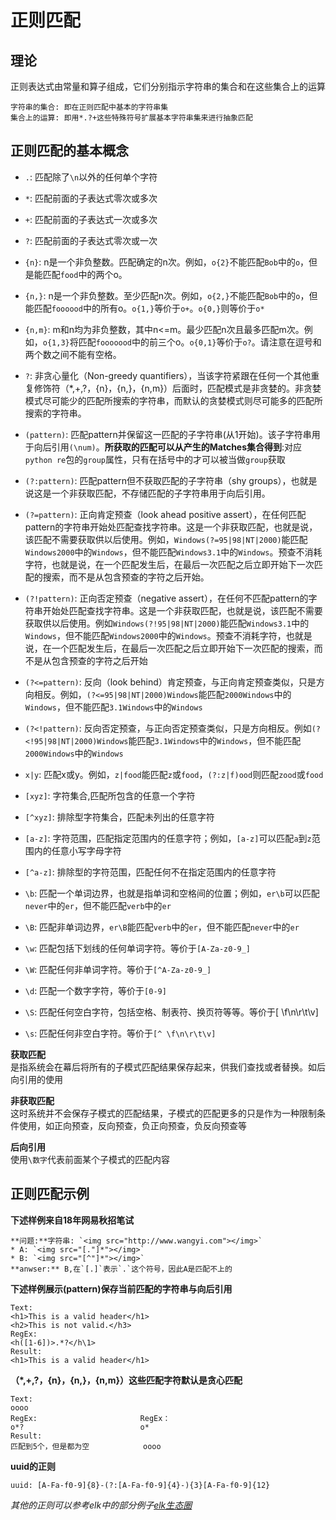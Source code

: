 
正则匹配
====
理论
--------
正则表达式由常量和算子组成，它们分别指示字符串的集合和在这些集合上的运算
    
    字符串的集合: 即在正则匹配中基本的字符串集
    集合上的运算: 即用*.?+这些特殊符号扩展基本字符串集来进行抽象匹配


正则匹配的基本概念
------
* `.`: 匹配除了`\n`以外的任何单个字符
* `*`: 匹配前面的子表达式零次或多次
* `+`: 匹配前面的子表达式一次或多次
* `?`: 匹配前面的子表达式零次或一次
* `{n}`: n是一个非负整数。匹配确定的n次。例如，`o{2}`不能匹配`Bob`中的`o`，但是能匹配`food`中的两个o。
* `{n,}`: n是一个非负整数。至少匹配n次。例如，`o{2,}`不能匹配`Bob`中的`o`，但能匹配`foooood`中的所有o。`o{1,}`等价于`o+`。`o{0,}`则等价于`o*`
* `{n,m}`: m和n均为非负整数，其中n<=m。最少匹配n次且最多匹配m次。例如，`o{1,3}`将匹配`fooooood`中的前三个o。`o{0,1}`等价于`o?`。请注意在逗号和两个数之间不能有空格。
* `?`: 非贪心量化（Non-greedy quantifiers），当该字符紧跟在任何一个其他重复修饰符（*,+,?，{n}，{n,}，{n,m}）后面时，匹配模式是非贪婪的。非贪婪模式尽可能少的匹配所搜索的字符串，而默认的贪婪模式则尽可能多的匹配所搜索的字符串。

* `(pattern)`: 匹配pattern并保留这一匹配的子字符串(从1开始)。该子字符串用于向后引用`(\num)`。**所获取的匹配可以从产生的Matches集合得到**:对应`python re`包的`group`属性，只有在括号中的才可以被当做`group`获取
* `(?:pattern)`: 匹配pattern但不获取匹配的子字符串（shy groups），也就是说这是一个非获取匹配，不存储匹配的子字符串用于向后引用。
* `(?=pattern)`: 正向肯定预查（look ahead positive assert），在任何匹配pattern的字符串开始处匹配查找字符串。这是一个非获取匹配，也就是说，该匹配不需要获取供以后使用。例如，`Windows(?=95|98|NT|2000)`能匹配`Windows2000`中的`Windows`，但不能匹配`Windows3.1`中的`Windows`。预查不消耗字符，也就是说，在一个匹配发生后，在最后一次匹配之后立即开始下一次匹配的搜索，而不是从包含预查的字符之后开始。
* `(?!pattern)`: 正向否定预查（negative assert），在任何不匹配pattern的字符串开始处匹配查找字符串。这是一个非获取匹配，也就是说，该匹配不需要获取供以后使用。例如`Windows(?!95|98|NT|2000)`能匹配`Windows3.1`中的`Windows`，但不能匹配`Windows2000`中的`Windows`。预查不消耗字符，也就是说，在一个匹配发生后，在最后一次匹配之后立即开始下一次匹配的搜索，而不是从包含预查的字符之后开始
* `(?<=pattern)`: 反向（look behind）肯定预查，与正向肯定预查类似，只是方向相反。例如，`(?<=95|98|NT|2000)Windows`能匹配`2000Windows`中的`Windows`，但不能匹配`3.1Windows`中的`Windows`
* `(?<!pattern)`: 反向否定预查，与正向否定预查类似，只是方向相反。例如`(?<!95|98|NT|2000)Windows`能匹配`3.1Windows`中的`Windows`，但不能匹配`2000Windows`中的`Windows`

* `x|y`: 匹配x或y。例如，`z|food`能匹配`z`或`food`，`(?:z|f)ood`则匹配`zood`或`food`
* `[xyz]`: 字符集合,匹配所包含的任意一个字符
* `[^xyz]`: 排除型字符集合，匹配未列出的任意字符
* `[a-z]`: 	字符范围，匹配指定范围内的任意字符；例如，`[a-z]`可以匹配`a`到`z`范围内的任意小写字母字符
* `[^a-z]`: 排除型的字符范围，匹配任何不在指定范围内的任意字符

* `\b`: 匹配一个单词边界，也就是指单词和空格间的位置；例如，`er\b`可以匹配`never`中的`er`，但不能匹配`verb`中的`er` 
* `\B`: 匹配非单词边界，`er\B`能匹配`verb`中的`er`，但不能匹配`never`中的`er`
* `\w`: 匹配包括下划线的任何单词字符。等价于`[A-Za-z0-9_]`
* `\W`: 匹配任何非单词字符。等价于`[^A-Za-z0-9_]`
* `\d`: 匹配一个数字字符，等价于`[0-9]`
* `\S`: 匹配任何空白字符，包括空格、制表符、换页符等等。等价于[ \f\n\r\t\v]
* `\s`: 匹配任何非空白字符。等价于`[^ \f\n\r\t\v]`


**获取匹配**  
是指系统会在幕后将所有的子模式匹配结果保存起来，供我们查找或者替换。如后向引用的使用

**非获取匹配**  
这时系统并不会保存子模式的匹配结果，子模式的匹配更多的只是作为一种限制条件使用，如正向预查，反向预查，负正向预查，负反向预查等

**后向引用**  
使用`\数字`代表前面某个子模式的匹配内容

正则匹配示例
----
**下述样例来自18年网易秋招笔试**   
``` 
**问题:**字符串: `<img src="http://www.wangyi.com"></img>`  
* A: `<img src="[."]*"></img>`
* B: `<img src="[^"]*"></img>`
**anwser:** B,在`[.]`表示`.`这个符号，因此A是匹配不上的
```
**下述样例展示(pattern)保存当前匹配的字符串与向后引用**  
``` 
Text: 
<h1>This is a valid header</h1>
<h2>This is not valid.</h3>
RegEx: 
<h([1-6])>.*?</h\1>
Result: 
<h1>This is a valid header</h1> 
```
**（*,+,?，{n}，{n,}，{n,m}）这些匹配字符默认是贪心匹配**    
``` 
Text:                                                            
oooo
RegEx:                       RegEx：
o*?                          o*                       
Result: 
匹配到5个，但是都为空            oooo 
```
**uuid的正则**  
```
uuid: [A-Fa-f0-9]{8}-(?:[A-Fa-f0-9]{4}-){3}[A-Fa-f0-9]{12}
```
*其他的正则可以参考elk中的部分例子[elk生态圈](http://grokdebug.herokuapp.com/patterns#)*
